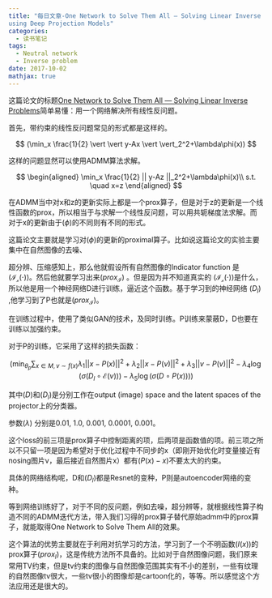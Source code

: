 ```yaml
---
title: "每日文章-One Network to Solve Them All — Solving Linear Inverse Problems
using Deep Projection Models"
categories:
  - 读书笔记
tags:
  - Neutral network
  - Inverse problem
date: 2017-10-02
mathjax: true
---
```


这篇论文的标题[One Network to Solve Them All — Solving Linear Inverse Problems](https://arxiv.org/abs/1703.09912)简单易懂：用一个网络解决所有线性反问题。

<!-- more -->

首先，带约束的线性反问题常见的形式都是这样的。

$$
(\min_x \frac{1}{2} \vert \vert y-Ax \vert \vert_2^2+\lambda\phi(x))
$$

这样的问题显然可以使用ADMM算法求解。


$$
\begin{aligned}
\min_x \frac{1}{2} || y-Az ||_2^2+\lambda\phi(x)\\
s.t. \quad x=z
\end{aligned}
$$

在ADMM当中对x和z的更新实际上都是一个prox算子，但是对于z的更新是一个线性函数的prox，所以相当于与求解一个线性反问题，可以用共轭梯度法求解。而对于x的更新由于$(\phi)$的不同则有不同的形式。

这篇论文主要就是学习对$(\phi)$的更新的proximal算子。比如说这篇论文的实验主要集中在自然图像的去噪、

超分辨、压缩感知上，那么他就假设所有自然图像的Indicator function 是 $(\mathcal{I}_{\mathcal{x}}(\cdot))$。然后他就要学习出来$({prox}_{\mathcal{I}})$ 。但是因为并不知道真实的 $(\mathcal{I}_{\mathcal{x}}(\cdot))$是什么，所以他是用一个神经网络D进行训练，逼近这个函数。基于学习到的神经网络 $(D_l)$ ,他学习到了P也就是$({prox}_{\mathcal{I}})$。

在训练过程中，使用了类似GAN的技术，及同时训练。P训练来蒙蔽D，D也要在训练以加强约束。

对于P的训练，它采用了这样的损失函数：

$$
(\min_{\theta_p} \sum_{x \in M,v \sim f(x)} \lambda_1\vert \vert x-P(x) \vert \vert ^2 +\lambda_2\vert \vert x-P(v)\vert \vert ^2+\lambda_3\vert \vert v-P(v)\vert \vert ^2-\lambda_4\log(\sigma(D_l \circ \mathcal{E}(v)))-\lambda_5\log(\sigma(D \circ P(x))))
$$

其中$(D)$和$(D_l)$是分别工作在output (image) space and the latent spaces of the projector上的分类器。

参数$(\lambda)$ 分别是0.01, 1.0, 0.001, 0.0001, 0.001。

这个loss的前三项是prox算子中控制距离的项，后两项是函数值的项。前三项之所以不只留一项是因为希望对于优化过程中不同步的x（即刚开始优化时变量接近有nosing图片v，最后接近自然图片x）都有$(P(x)-x)$不要太大的约束。

具体的网络结构呢，D和$(D_l)$都是Resnet的变种，P则是autoencoder网络的变种。


等到网络训练好了，对于不同的反问题，例如去噪，超分辨等，就根据线性算子构造不同的ADMM迭代方法，带入我们习得的prox算子替代原始admm中的prox算子，就能取得One Network to Solve Them All的效果。

这个算法的优势主要就在于利用对抗学习的方法，学习到了一个不明函数$(I(x)​)$的prox算子$(prox_{I}​)$，这是传统方法所不具备的。比如对于自然图像问题，我们原来常用TV约束，但是tv约束的图像与自然图像范围其实有不小的差别，一些有纹理的自然图像tv很大，一些tv很小的图像却是cartoon化的，等等。所以感觉这个方法应用还是很大的。
